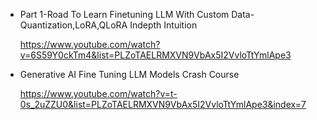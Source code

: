 * Part 1-Road To Learn Finetuning LLM With Custom Data-Quantization,LoRA,QLoRA Indepth Intuition

  https://www.youtube.com/watch?v=6S59Y0ckTm4&list=PLZoTAELRMXVN9VbAx5I2VvloTtYmlApe3


* Generative AI Fine Tuning LLM Models Crash Course

  https://www.youtube.com/watch?v=t-0s_2uZZU0&list=PLZoTAELRMXVN9VbAx5I2VvloTtYmlApe3&index=7
